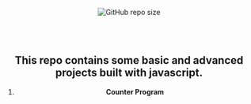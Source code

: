 <div align="center">
  
  ![GitHub repo size](https://img.shields.io/github/repo-size/UgohP/javascript-projects)

  <br />
  <br />

  <h2 align="center">This repo contains some basic and advanced projects built with javascript.</h2>

1. **Counter Program**
</div>